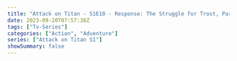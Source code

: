 ```yaml
---
title: "Attack on Titan - S1E10 - Response: The Struggle for Trost, Part 6"
date: 2023-09-20T07:57:38Z
tags: ["Tv-Series"]
categories: ["Action", "Adventure"]
series: ["Attack on Titan S1"]
showSummary: false
---
```


  <mux-player stream-type="on-demand"
  src="https://kp3d-my.sharepoint.com/personal/ryoo_kp3d_onmicrosoft_com/_layouts/15/download.aspx?share=EVGP8DrT0sRGjFhVp1XMf30BQdAH32Rjxn21pPXUyBfI-Q" metadata-video-title="Attack on Titan - S1E10 - Response: The Struggle for Trost, Part 6" prefer-playback="mse" controls>
  </mux-player>
  
  
  <script src="https://cdn.jsdelivr.net/npm/@mux/mux-player"></script>
  
   <script id="uz5hCbd297aLI7cNYLlaI3wfWVRWXJAfu77D39003Nug" type="application/ld+json">
 {
  "@context": "https://schema.org/",
  "@type": "VideoObject",
  "name": "Attack on Titan - S1E10 - Response: The Struggle for Trost, Part 6",
  "contentUrl": "https://stream.mux.com/uz5hCbd297aLI7cNYLlaI3wfWVRWXJAfu77D39003Nug.m3u8",
  "thumbnailUrl": "https://www.themoviedb.org/t/p/original/1ptv8xOQI87ESiLPeZZ9XYAkAL3.jpg?width=314&fit_mode=preserve&time=25",
  "uploadDate": "2023-09-20T07:57:38Z",
}

</script>

